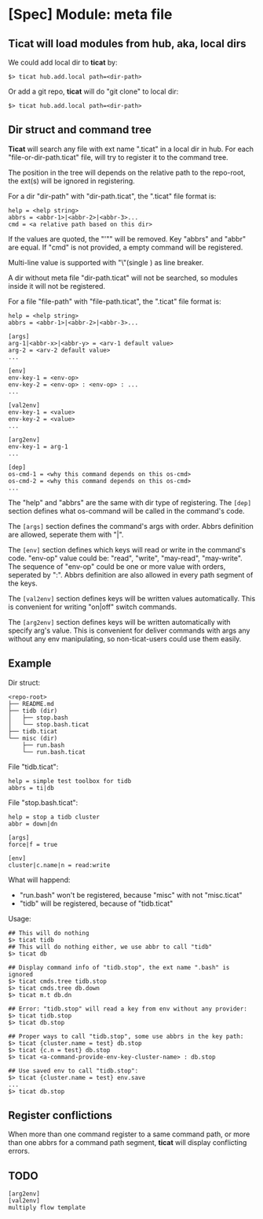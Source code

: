 # [Spec] Module: meta file

## Ticat will load modules from hub, aka, local dirs
We could add local dir to **ticat** by:
```
$> ticat hub.add.local path=<dir-path>
```
Or add a git repo, **ticat** will do "git clone" to local dir:
```
$> ticat hub.add.local path=<dir-path>
```

## Dir struct and command tree
**Ticat** will search any file with ext name ".ticat" in a local dir in hub.
For each "file-or-dir-path.ticat" file, will try to register it to the command tree.

The position in the tree will depends on the relative path to the repo-root,
the ext(s) will be ignored in registering.

For a dir "dir-path" with "dir-path.ticat", the ".ticat" file format is:
```
help = <help string>
abbrs = <abbr-1>|<abbr-2>|<abbr-3>...
cmd = <a relative path based on this dir>
```
If the values are quoted, the "'\"" will be removed.
Key "abbrs" and "abbr" are equal.
If "cmd" is not provided, a empty command will be registered.

Multi-line value is supported with "\\"(single \) as line breaker.

A dir without meta file "dir-path.ticat" will not be searched,
so modules inside it will not be registered.

For a file "file-path" with "file-path.ticat", the ".ticat" file format is:
```
help = <help string>
abbrs = <abbr-1>|<abbr-2>|<abbr-3>...

[args]
arg-1|<abbr-x>|<abbr-y> = <arv-1 default value>
arg-2 = <arv-2 default value>
...

[env]
env-key-1 = <env-op>
env-key-2 = <env-op> : <env-op> : ...
...

[val2env]
env-key-1 = <value>
env-key-2 = <value>
...

[arg2env]
env-key-1 = arg-1
...

[dep]
os-cmd-1 = <why this command depends on this os-cmd>
os-cmd-2 = <why this command depends on this os-cmd>
...
```
The "help" and "abbrs" are the same with dir type of registering.
The `[dep]` section defines what os-command will be called in the command's code.

The `[args]` section defines the command's args with order.
Abbrs definition are allowed, seperate them with "|".

The `[env]` section defines which keys will read or write in the command's code.
"env-op" value could be: "read", "write", "may-read", "may-write".
The sequence of "env-op" could be one or more value with orders, seperated by ":".
Abbrs definition are also allowed in every path segment of the keys.

The `[val2env]` section defines keys will be written values automatically.
This is convenient for writing "on|off" switch commands.

The `[arg2env]` section defines keys will be written automatically with specify arg's value.
This is convenient for deliver commands with args any without any env manipulating,
so non-ticat-users could use them easily.

## Example
Dir struct:
```
<repo-root>
├── README.md
├── tidb (dir)
│   ├── stop.bash
│   └── stop.bash.ticat
├── tidb.ticat
└── misc (dir)
    ├── run.bash
    └── run.bash.ticat
```

File "tidb.ticat":
```
help = simple test toolbox for tidb
abbrs = ti|db
```

File "stop.bash.ticat":
```
help = stop a tidb cluster
abbr = down|dn

[args]
force|f = true

[env]
cluster|c.name|n = read:write
```

What will happend:
* "run.bash" won't be registered, because "misc" with not "misc.ticat"
* "tidb" will be registered, because of "tidb.ticat"

Usage:
```
## This will do nothing
$> ticat tidb
## This will do nothing either, we use abbr to call "tidb"
$> ticat db

## Display command info of "tidb.stop", the ext name ".bash" is ignored
$> ticat cmds.tree tidb.stop
$> ticat cmds.tree db.down
$> ticat m.t db.dn

## Error: "tidb.stop" will read a key from env without any provider:
$> ticat tidb.stop
$> ticat db.stop

## Proper ways to call "tidb.stop", some use abbrs in the key path:
$> ticat {cluster.name = test} db.stop
$> ticat {c.n = test} db.stop
$> ticat <a-command-provide-env-key-cluster-name> : db.stop

## Use saved env to call "tidb.stop":
$> ticat {cluster.name = test} env.save
...
$> ticat db.stop
```

## Register conflictions
When more than one command register to a same command path,
or more than one abbrs for a command path segment,
**ticat** will display conflicting errors.

## TODO
```
[arg2env]
[val2env]
multiply flow template
```
